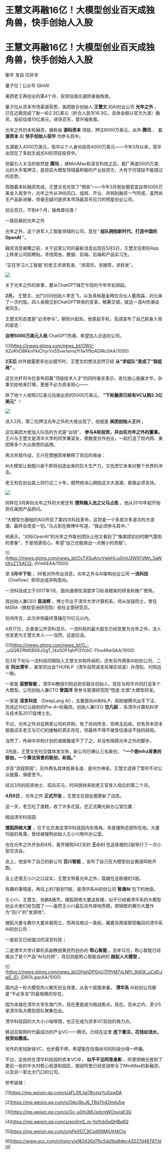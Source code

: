 # 王慧文再融16亿！大模型创业百天成独角兽，快手创始人入股

# 王慧文再融16亿！大模型创业百天成独角兽，快手创始人入股

衡宇 发自 凹非寺

量子位 | 公众号 QbitAI

美团老王再创业的第4个月，投资估值光速跻身独角兽。

量子位从资本市场渠道获悉，美团联合创始人 **王慧文** 的AI创业公司 **光年之外**
，已在近期完成了新一轮2.3亿美元（折合人民币16.3亿，具体金额以官方为准）融资，投前估值10亿美元，进场百天，晋升独角兽。

光年之外的本轮融资，据称由 **源码资本** 领投，押注8000万美元，此外 **腾讯** 、 **五源资本** 和 **快手创始人宿华** 均参与其中。

五源砸入4000万美元，宿华以个人身份投资4000万美元——今年3月以来，宿华出现在了多起生成式AI的项目投资中。

但最引人关注的依然是 **腾讯**
，继MiniMax和深言科技之后，鹅厂再度5000万美元的大手笔押注，是目前大模型领域最积极的产业投资方，大有宁可错投不能错过的态势。

而随着本轮融资完成，王慧文也兑现了“预告”——今年3月朋友圈官宣自带5000万美金入局至今，光年之外从冲向风口、组局、开业、并购到融资一气呵成，虽然尚无产品新进展，但毫无疑问是资本市场最具号召力的明星创业公司。

创业百日，不到4个月，独角兽估值！

一路狂飙的光年之外

光年之外，这个进军人工智能领域的公司，意在“ **组队拥抱新时代，打造中国的OpenAI** ”。

融资消息被曝之前，关于这家公司的最新消息出现在5月5日，王慧文在即刻App上转发公司招聘贴，寻找爬虫、数据、前端、后端和产品实习生。

“正在学习人工智能”的老王求贤若渴，“求简历，求推荐，求转发”。

![](https://inews.gtimg.com/news_bt/OkntZaBPRJj2dbaAWo4EHz1QoaRwsKu5Yx3W7PYu_M-4kAA/1000)

关于光年之外的故事，要从ChatGPT锋芒乍现的今年年初讲起。

**2月，**
王慧文、出门问问创始人李志飞，以及真格基金两位合伙人戴雨森、刘元来了一次约饭。四人亲眼见到ChatGPT带来的变革，觥筹交错，就这一浪AI热潮谈笑风生。

王慧文的态度是“必须参与”。聊到兴起处，他拿起手机，高调宣布了自己躬身入局的姿态：

**自带5000万美元入局** ChatGPT热潮，希望加入合适的公司。

![](https://inews.gtimg.com/news_bt/OWV-
XZoKhD8KknYkiChyrVx55vw1emqYi1w1f9zADIRc0AA/1000)

**2天后** 对外披露更多创业细节时，王慧文的想法显然已经 **从“求组队”变成了“我组局”** 。

这位光杆司令在宣布招募“顶级技术人才”的同时豪言表示，各位放心施展才华，杂事交给他来打理，更是不必为资金担心——

除了他个人按照2亿美元估值出资的5000万美元， **“下轮融资已经有VC认购2.3亿美元”** ！

![](https://inews.gtimg.com/news_bt/OXvR763uMzwcTx4zgg0fpG5EVIbJGFOcuyxRQ2JdB5Y6UAA/1000)

进入3月，第二位押注光年之外的大佬出现了，他就是 **美团创始人王兴** 。

这位美团大佬加入队伍的方式是“出钱”， **参与A轮投资，并出任光年之外的董事。**
王兴与王慧文是清华大学的同学兼室友，曾数度合作创业，一起打造了校内网、美团等多个大众熟悉的品牌。

再次并肩作战，王兴在票圈简单解释了背后的缘由：

AI大模型让我既兴奋于即将创造出来的巨大生产力，又忧虑它未来对整个世界的冲击。

老王和在创业路上同行近二十年，既然他决心拥抱这次大浪潮，那我必须支持。

![](https://inews.gtimg.com/news_bt/OqBqaj1Qq9VhcAOFRanR9H90MR6vVbCV9020xRPEd_vHEAA/1000)

同样在3月奔向光年之外的大佬还有 **搜狗输入法之父马占凯** ，他从2010年起开始担任美团产品顾问。

“大模型为基础的AGI开启了第四次科技革命，这将是一个多层次多波次的大浪潮，最终会改变一切。”马占凯在微博中写道，“我必须参与其中。”

他表示，“对标OpenAl”的光年之外联创团队让他又看到了“像美团初创时朝气蓬勃的景象”，于是倍感信心，希望“自己也能做出一点微小的贡献”。

![](https://inews.gtimg.com/news_bt/OcTX5uAncVwkHLju0mU3W97zMn_5aWhKxZTXACQ-
dVmhEAA/1000)

至 **3月中下旬** ，36氪对外传出消息，光年之外与AI架构创业公司 **一流科技** （Oneflow）即将达成并购意向。

一流科技成立于2017年1月，面向通用性深度学习标准框架的研发和推广使用。

其创始人兼CEO **袁进辉** ，博士毕业于清华大学计算机系，师从张钹院士，曾在MSRA（微软亚洲研究院）担任主管研究员。

坊间传言，此次并购最终落锤在10亿元以内。

4月17日，企查查公开资料显示，一流科技的最大股东已经变更为光年之外，法人也变更为王慧文本人——当然，这是后话。

![](https://inews.gtimg.com/news_bt/O_-
_uQQRZRM0B58JGgT_14zSOFfqhPI3YcbC-11ns4KwQAA/1000)

在3月下旬与一流科技同期陷入王慧文并购传闻的，还有另外两家AI初创公司，二者 **同出清华**
，甚至同出自THUNLP（清华自然语言处理实验室）孙茂松、刘知远一脉。

一家是 **面壁智能** ，清华AI教授刘知远担任联合创始人，现在与知乎共同打造多个大模型。公司创始人兼CTO **曾国洋**
曾参与智源研究院“悟道·文源”大模型研发。

一家是 **深言科技** （DeepLang AI），主要面向AI和NLP，刚刚被腾讯出手下注，完成近10亿元级别的Pre-A+轮融资。创始人兼CEO
**岂凡超** ，系清华计算机科学与技术系2017级博士生。

不过，光年之外对这两家公司的并购，有了坊间传言，但再无后续。仅有资本资本层面证实老王与它们的接触的真实存在，但最终不得不接受估值谈不拢的结局。

当然了，传闻中并购计划的或搁置或不了了之，并没有阻碍光年之外的脚步。

3月底，王慧文在社交媒体发文称，新公司已确认三名联创， **“一个是Infra背景的联创，一个算法背景的联创，和我。”**

涉及“流程原因”，另外两名具体姓甚名谁、是何方神圣，王慧文选择了暂时不对公众披露，保密至今。

经过3月的招贤纳士、招兵买马，时间很快来到老王官宣入局后的第二个月。

**4月6日** ，光年之外 **正式开张** ，王慧文在朋友圈更新了动态。

这一天，老王吃了蛋糕，收了许多花篮，还正式曝光新办公室位置：

暗战清华科技园

**搜狐网络大厦** ，位于北京海淀清华科技园内东南角，本是搜狗总部所在地。大厦15层的角落，曾经被搜狗创始人王小川用作办公室。

也在光年之外开张的4月，离开搜狗542天的 **王小川** 在这栋楼的2层举行了一次小型交流会。

会上，他宣布了自己的新公司 **百川智能** ，宣布了自己在大模型创业赛道鸣枪开跑。

会上还借王小川之口证实，王慧文带着光年之外，盘踞在这栋楼的3层。

有趣的事情是，再往上的7层到11层，是清华系AI初创公司 **智谱AI** 包下的地盘。

王小川、王慧文、张鹏&唐杰，搜狐网络大厦这栋楼，似乎已经被清华系的大模型创业大佬们给包圆了——虽然王小川最后另外择地而栖，把隔壁的赛尔大厦作为“百川”的“发源地”。

搜狐大厦与赛尔大厦并肩而立，而再往南过一条街，藏着另两家颇受瞩目的清华系AI初创公司：

一是前文已经提过的深言科技；

二是清华大学计算机系副教授黄民烈创办的 **聆心智能** 。去年12月，聆心智能已经推出了首个产品“AI乌托邦”，背后则是聆心智能自研的
**超拟人大模型** 。

![](https://inews.gtimg.com/news_bt/OHshDPGnU7PPrM7vLNPr_9dGK_uCdDJwE_iD-
jD6OLgqcAA/1000)

国内这一轮大模型热火朝天创业场里，从各个层面来看， **清华系** AI初创公司都是“不必多言”的最吸睛的存在。

因为本就在清华大学东南门外，现在更是成为暗战焦点。现在，百米之内，至少5家清华系大模型团队聚集在此。

清华科技园的大大小小咖啡馆，也正在成为资本VC较劲的角力点。

移动互联网时代最成功的产业VC——腾讯，已经在这里 **连下重注，花钱如流水，投资如撒盐。**

另外的老钱新钱VC，也步履不停，希望能在估值尚可的阶段分得一杯羹。

不过，这些挤在清华科技园的资本VC中， **似乎不见阿里身影**
。阿里把眼光放到了更远一些的中关村核心街道和园区，据说阿里已经低调参与了MiniMax的新融资，以及另一家北大门口的公司。

参考链接：

[1]https://mp.weixin.qq.com/s/aFL0fLIgi78yzjqYuGzwDA

[2]https://mp.weixin.qq.com/s/OAcj9oJ6_TRqTh42Imlu5w

[3]https://mp.weixin.qq.com/s/Gc-u0HJMUsdzmWOnvigE3Q

[4]https://mp.weixin.qq.com/s/ejo0mS_m-YoYcb5qQHBa6Q

[5]https://mp.weixin.qq.com/s/gPeXD7_9Cxd5NMjUjH4Clg

[6]https://www.qcc.com/chistory/a182426d76c5da1ba9dec43227d48797.html


